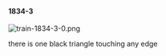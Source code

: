#### 1834-3
![train-1834-3-0.png](https://github.com/lil-lab/nlvr/raw/master/nlvr/train/images/69/train-1834-3-0.png "train-1834-3-0.png")

there is one black triangle touching any edge